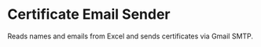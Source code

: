 # Certificate Email Sender

Reads names and emails from Excel and sends certificates via Gmail SMTP.